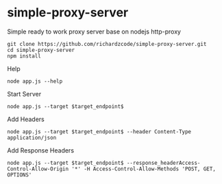 # simple-proxy-server
Simple ready to work proxy server base on nodejs http-proxy

```
git clone https://github.com/richardzcode/simple-proxy-server.git
cd simple-proxy-server
npm install
```

Help
```
node app.js --help
```

Start Server
```
node app.js --target $target_endpoint$
```

Add Headers
```
node app.js --target $target_endpoint$ --header Content-Type application/json
```

Add Response Headers
```
node app.js --target $target_endpoint$ --response_headerAccess-Control-Allow-Origin '*' -H Access-Control-Allow-Methods 'POST, GET, OPTIONS'
```
